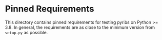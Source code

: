 # Pinned Requirements

This directory contains pinned requirements for testing pyribs on Python >= 3.8.
In general, the requirements are as close to the minimum version from `setup.py`
as possible.
